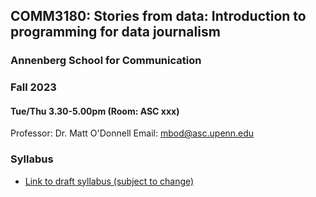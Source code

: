 ## COMM3180: Stories from data: Introduction to programming for data journalism 

### Annenberg School for Communication 


### Fall 2023

#### Tue/Thu 3.30-5.00pm (Room: ASC xxx)


Professor: Dr. Matt O'Donnell Email: mbod@asc.upenn.edu




### Syllabus

* [Link to draft syllabus (subject to change)](syllabus.md)


 
